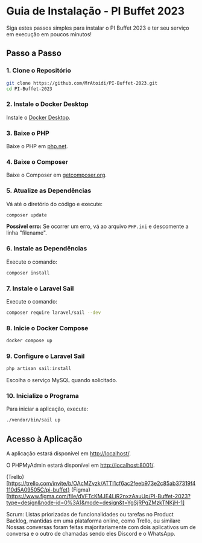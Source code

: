 # Guia de Instalação - PI Buffet 2023

Siga estes passos simples para instalar o PI Buffet 2023 e ter seu serviço em execução em poucos minutos!

## Passo a Passo

### 1. Clone o Repositório

```bash
git clone https://github.com/MrAtoidi/PI-Buffet-2023.git
cd PI-Buffet-2023
```

### 2. Instale o Docker Desktop

Instale o [Docker Desktop](https://www.docker.com/products/docker-desktop).

### 3. Baixe o PHP

Baixe o PHP em [php.net](https://www.php.net/downloads).

### 4. Baixe o Composer

Baixe o Composer em [getcomposer.org](https://getcomposer.org/download/).

### 5. Atualize as Dependências

Vá até o diretório do código e execute:

```bash
composer update
```

**Possível erro:** Se ocorrer um erro, vá ao arquivo `PHP.ini` e descomente a linha "filename".

### 6. Instale as Dependências

Execute o comando:

```bash
composer install
```

### 7. Instale o Laravel Sail

Execute o comando:

```bash
composer require laravel/sail --dev
```

### 8. Inicie o Docker Compose

```bash
docker compose up
```

### 9. Configure o Laravel Sail

```bash
php artisan sail:install
```

Escolha o serviço MySQL quando solicitado.

### 10. Inicialize o Programa

Para iniciar a aplicação, execute:

```bash
./vendor/bin/sail up
```

## Acesso à Aplicação

A aplicação estará disponível em [http://localhost/](http://localhost/).

O PHPMyAdmin estará disponível em [http://localhost:8001/](http://localhost:8001/).

(Trello)[https://trello.com/invite/b/OAcMZvzk/ATTI1cf6ac2feeb973e2c85ab37319f4110d5A09505C/pi-buffet}
(Figma)[https://www.figma.com/file/dVFTcKMJE4LiR2nxzAauUp/PI-Buffet-2023?type=design&node-id=0%3A1&mode=design&t=YgSjRPgZMzkTNKjH-1]

Scrum:
    Listas priorizadas de funcionalidades ou tarefas no Product Backlog, mantidas em uma plataforma online, como Trello, ou similare
Nossas conversas foram feitas majoritariamente com dois aplicativos um de conversa e o outro de chamadas sendo eles Discord e o WhatsApp.
